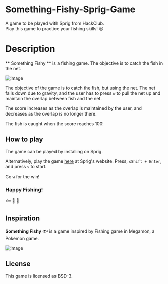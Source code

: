 # Something-Fishy-Sprig-Game
A game to be played with Sprig from HackClub. 
<br>
Play this game to practice your fishing skills! :laughing:

# Description
** Something Fishy ** is a fishing game. The objective is to catch the fish in the net. 

![image](https://github.com/user-attachments/assets/083fccbe-17f8-4fed-865c-71f6433c06a0)

The objective of the game is to catch the fish, but using the net. The net falls down due to gravity, and the user has to press `w` to pull the net up and maintain the overlap between fish and the net. 

The score increases as the overlap is maintained by the user, and decreases as the overlap is no longer there. 

The fish is caught when the score reaches 100!

## How to play
The game can be played by installing on Sprig. 

Alternatively, play the game [here](https://sprig.hackclub.com/share/tzt4M1tjT0kMtsc39kjZ) at Sprig's website. Press, `sShift + Enter`, and press `s` to start. 

Go `w` for the win!

### Happy Fishing!
:fish: :tropical_fish: :blowfish:

## Inspiration

**Something Fishy** :fish: is a game inspired by Fishing game in Megamon, a Pokemon game. 

![image](https://github.com/user-attachments/assets/84d2a4c9-2032-49ae-a7ed-b31fefaa6fae)


## License
This game is licensed as BSD-3. 

